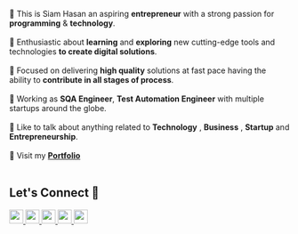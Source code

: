 
👋 This is Siam Hasan an aspiring **entrepreneur** with a strong passion for **programming** & **technology**.<br>
<br>💫 Enthusiastic about **learning** and **exploring** new cutting-edge tools and technologies **to create digital solutions**. <br>
<br>🎯 Focused on delivering **high quality** solutions at fast pace having the ability to **contribute in all stages of process**.<br><br>
💼 Working as **SQA Engineer**, **Test Automation Engineer** with multiple startups around the globe.<br><br>
💬 Like to talk about anything related to **Technology** , **Business** , **Startup** and **Entrepreneurship**.<br><br>
🧩 Visit my [**Portfolio**](https://siamcodessolutions.com/)
<br><br>

## Let's Connect 🔗

<a href="https://www.upwork.com/freelancers/~01002c8f5edfbc5075">
  <img src="https://img.shields.io/badge/UpWork-6FDA44?style=for-the-badge&logo=Upwork&logoColor=white" height=25>
</a>
<a href="https://twitter.com/SiamHas31281481">
  <img src="https://img.shields.io/badge/X-000000?style=for-the-badge&logo=x&logoColor=white" height=25>
</a> 
<a href="https://www.linkedin.com/in/siam-hasan/">
  <img src="https://img.shields.io/badge/linkedin-%230077B5.svg?&style=for-the-badge&logo=linkedin&logoColor=white" height=25>
</a> 
<a href="mailto:hasan.2017.siam@gmail.com">
  <img src="https://img.shields.io/badge/Gmail-D14836?style=for-the-badge&logo=gmail&logoColor=white" height=25>
</a>
<a href="https://wa.me/8801926834154">
  <img src="https://img.shields.io/badge/WhatsApp-25D366?style=for-the-badge&logo=whatsapp&logoColor=white" height=25>
</a>

